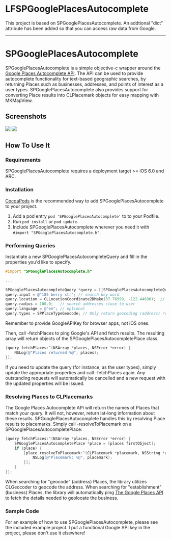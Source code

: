 # LFSPGooglePlacesAutocomplete

This project is based on SPGooglePlacesAutocomplete. An addtional "dict" attribute has been added so that you can access raw data from Google.

----

SPGooglePlacesAutocomplete
===============

SPGooglePlacesAutocomplete is a simple objective-c wrapper around the [Google Places Autocomplete API](https://developers.google.com/places/documentation/autocomplete). The API can be used to provide autocomplete functionality for text-based geographic searches, by returning Places such as businesses, addresses, and points of interest as a user types. SPGooglePlacesAutocomplete also provides support for converting Place results into CLPlacemark objects for easy mapping with MKMapView.

Screenshots
----
![](http://i.imgur.com/heUHG4w.png)
![](http://i.imgur.com/l0uZGXX.png)


How To Use It
-------------

### Requirements
SPGooglePlacesAutocomplete requires a deployment target >= iOS 6.0 and ARC.

### Installation
[CocoaPods](http://cocoapods.org) is the recommended way to add SPGooglePlacesAutocomplete to your project.

1. Add a pod entry `pod 'SPGooglePlacesAutocomplete'` to to your Podfile.
2. Run `pod install` or `pod update`.
3. Include SPGooglePlacesAutocomplete wherever you need it with `#import "SPGooglePlacesAutocomplete.h"`.


### Performing Queries

Instantiate a new SPGooglePlacesAutocompleteQuery and fill in the properties you'd like to specify.

``` objective-c
#import "SPGooglePlacesAutocomplete.h"

...

SPGooglePlacesAutocompleteQuery *query = [[SPGooglePlacesAutocompleteQuery alloc] initWithApiKey:@"YourGoogleAPIKey"];
query.input = @"185 berry str"; // search key word
query.location = CLLocationCoordinate2DMake(37.76999, -122.44696);  // user's current location
query.radius = 100.0;   // search addresses close to user
query.language = @"en"; // optional
query.types = SPPlaceTypeGeocode; // Only return geocoding (address) results.
```
Remember to provide GoogleAPIKey for browser apps, not iOS ones. 

Then, call -fetchPlaces to ping Google's API and fetch results. The resulting array will return objects of the SPGooglePlacesAutocompletePlace class.

``` objective-c
[query fetchPlaces:^(NSArray *places, NSError *error) {
    NSLog(@"Places returned %@", places);
}];
```

If you need to update the query (for instance, as the user types), simply update the appropriate properties and call -fetchPlaces again. Any outstanding requests will automatically be cancelled and a new request with the updated properties will be issued.

### Resolving Places to CLPlacemarks

The Google Places Autocomplete API will return the names of Places that match your query. It will not, however, return lat-long information about these results. SPGooglePlacesAutocomplete handles this by resolving Place results to placemarks. Simply call -resolveToPlacemark on a SPGooglePlacesAutocompletePlace:

```objective-c
[query fetchPlaces:^(NSArray *places, NSError *error) {
    SPGooglePlacesAutocompletePlace *place = [places firstObject];
    if (place) {
        [place resolveToPlacemark:^(CLPlacemark *placemark, NSString *addressString, NSError *error) {
            NSLog(@"Placemark: %@", placemark);
        }];
    }
}];
```

When searching for "geocode" (address) Places, the library utilizes CLGeocoder to geocode the address. When searching for "establishment" (business) Places, the library will automatically ping [The Google Places API](https://developers.google.com/places/documentation/#PlaceDetailsRequests) to fetch the details needed to geolocate the business.

### Sample Code

For an example of how to use SPGooglePlacesAutocomplete, please see the included example project. I put a functional Google API key in the project, please don't use it elsewhere!
